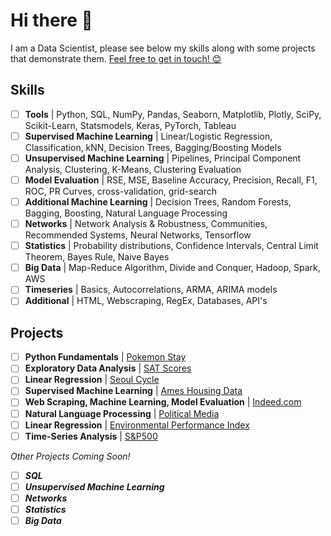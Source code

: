 # Hi there 👋

I am a Data Scientist, please see below my skills along with some projects that demonstrate them. [Feel free to get in touch! 😊](https://www.linkedin.com/in/marc-lodge)

## Skills
 
- [ ] **Tools** | Python, SQL, NumPy, Pandas, Seaborn, Matplotlib, Plotly, SciPy, Scikit-Learn, Statsmodels, Keras, PyTorch, Tableau
- [ ] **Supervised Machine Learning** | Linear/Logistic Regression, Classification, kNN, Decision Trees, Bagging/Boosting Models
- [ ] **Unsupervised Machine Learning** | Pipelines, Principal Component Analysis, Clustering, K-Means, Clustering Evaluation
- [ ] **Model Evaluation** | RSE, MSE, Baseline Accuracy, Precision, Recall, F1, ROC, PR Curves, cross-validation, grid-search
- [ ] **Additional Machine Learning** | Decision Trees, Random Forests, Bagging, Boosting, Natural Language Processing
- [ ] **Networks** | Network Analysis & Robustness, Communities, Recommended Systems, Neural Networks, Tensorflow
- [ ] **Statistics** | Probability distributions, Confidence Intervals, Central Limit Theorem, Bayes Rule, Naive Bayes
- [ ] **Big Data** | Map-Reduce Algorithm, Divide and Conquer, Hadoop, Spark, AWS
- [ ] **Timeseries** | Basics, Autocorrelations, ARMA, ARIMA models
- [ ] **Additional** | HTML, Webscraping, RegEx, Databases, API's

## Projects

- [ ] **Python Fundamentals** | [Pokemon Stay](https://github.com/Marc-Lodge/Pokemon_Stay)
- [ ] **Exploratory Data Analysis** | [SAT Scores](https://github.com/Marc-Lodge/SAT_Scores)
- [ ] **Linear Regression** | [Seoul Cycle](https://github.com/Marc-Lodge/Seoul_Cycle)
- [ ] **Supervised Machine Learning** | [Ames Housing Data](https://github.com/Marc-Lodge/Ames)
- [ ] **Web Scraping, Machine Learning, Model Evaluation** | [Indeed.com](https://github.com/Marc-Lodge/Indeed)
- [ ] **Natural Language Processing** | [Political Media](https://github.com/Marc-Lodge/Political_Media)
- [ ] **Linear Regression** | [Environmental Performance Index](https://github.com/Marc-Lodge/EPI)
- [ ] **Time-Series Analysis** | [S&P500](https://github.com/Marc-Lodge/SPY)

*Other Projects Coming Soon!*

- [ ] ***SQL***
- [ ] ***Unsupervised Machine Learning***
- [ ] ***Networks***
- [ ] ***Statistics***
- [ ] ***Big Data*** 

<!--

**Lodgimus/Lodgimus** is a ✨ _special_ ✨ repository because its `README.md` (this file) appears on your GitHub profile.

Here are some ideas to get you started:

- 🔭 I’m currently working on ...
- 🌱 I’m currently learning ...
- 👯 I’m looking to collaborate on ...
- 🤔 I’m looking for help with ...
- 💬 Ask me about ...
- 📫 How to reach me: ...
- 😄 Pronouns: ...
- ⚡ Fun fact: ...

-->
